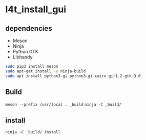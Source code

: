 # l4t_install_gui

## dependencies
* Meson
* Ninja
* Python GTK
* Libhandy

```sh
sudo pip3 install meson
sudo apt-get install -y ninja-build
sudo apt install python3-gi python3-gi-cairo gir1.2-gtk-3.0
```

## Build
`meson --prefix /usr/local . _build`
`ninja -C _build/`
## install
`ninja -C _build/ install`
